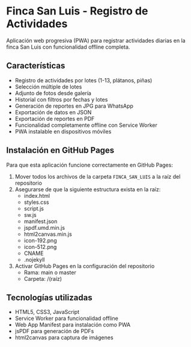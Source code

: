 # Finca San Luis - Registro de Actividades

Aplicación web progresiva (PWA) para registrar actividades diarias en la finca San Luis con funcionalidad offline completa.

## Características

- Registro de actividades por lotes (1-13, plátanos, piñas)
- Selección múltiple de lotes
- Adjunto de fotos desde galería
- Historial con filtros por fechas y lotes
- Generación de reportes en JPG para WhatsApp
- Exportación de datos en JSON
- Exportación de reportes en PDF
- Funcionalidad completamente offline con Service Worker
- PWA instalable en dispositivos móviles

## Instalación en GitHub Pages

Para que esta aplicación funcione correctamente en GitHub Pages:

1. Mover todos los archivos de la carpeta `FINCA_SAN_LUIS` a la raíz del repositorio
2. Asegurarse de que la siguiente estructura exista en la raíz:
   - index.html
   - styles.css
   - script.js
   - sw.js
   - manifest.json
   - jspdf.umd.min.js
   - html2canvas.min.js
   - icon-192.png
   - icon-512.png
   - CNAME
   - .nojekyll
3. Activar GitHub Pages en la configuración del repositorio
   - Rama: main o master
   - Carpeta: /(raíz)

## Tecnologías utilizadas

- HTML5, CSS3, JavaScript
- Service Worker para funcionalidad offline
- Web App Manifest para instalación como PWA
- jsPDF para generación de PDFs
- html2canvas para captura de imágenes